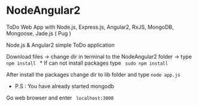 # NodeAngular2
ToDo Web App with Node.js, Express.js, Angular2, RxJS, MongoDB, Mongoose, Jade.js ( Pug )

Node.js & Angular2 simple ToDo application

Download files -> change dir in terminal to the NodeAngular2 folder -> type <code> npm install </code> * If can not install packages type <code> sudo npm install </code>

After install the packages change dir to lib folder and type <code>node app.js</code> 
<ul>
<li><p>P.S : You have already started mongodb</p></li>
</ul>
Go web browser and enter <code> localhost:3000 </code>
